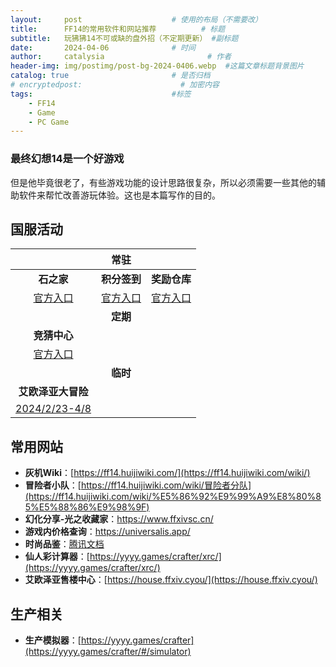 ```yaml
---
layout:     post   				    # 使用的布局（不需要改）
title:      FF14的常用软件和网站推荐			# 标题 
subtitle:   玩狒狒14不可或缺的盘外招（不定期更新） #副标题
date:       2024-04-06 				# 时间
author:     catalysia 						# 作者
header-img: img/postimg/post-bg-2024-0406.webp 	#这篇文章标题背景图片
catalog: true 						# 是否归档
# encryptedpost:                      # 加密内容
tags:								#标签
    - FF14
    - Game
    - PC Game
---
```

### 最终幻想14是一个好游戏

但是他毕竟很老了，有些游戏功能的设计思路很复杂，所以必须需要一些其他的辅助软件来帮忙改善游玩体验。这也是本篇写作的目的。

## 国服活动

||**常驻**||
|:---:|:---:|:---:|
|**石之家**|**积分签到**|**奖励仓库**|
|[官方入口](https://ff14risingstones.web.sdo.com/pc/index.html)|[官方入口](https://qu.sdo.com/personal-center#pointsindex-1)|[官方入口](https://qu.sdo.com/personal-center#itemindex-100001900-1)
||**定期**||
|**竞猜中心**|||
|[官方入口](https://actff1.web.sdo.com/20200908JingCai/index.html)|||
||**临时**||
|**艾欧泽亚大冒险**|||
|[2024/2/23-4/8](https://eorzea2024adt.web.sdo.com/index.html)|||

## 常用网站

* **灰机Wiki**：[https://ff14.huijiwiki.com/](https://ff14.huijiwiki.com/wiki/)
* **冒险者小队**：[https://ff14.huijiwiki.com/wiki/冒险者分队](https://ff14.huijiwiki.com/wiki/%E5%86%92%E9%99%A9%E8%80%85%E5%88%86%E9%98%9F)
* **幻化分享-光之收藏家**：<https://www.ffxivsc.cn/>
* **游戏内价格查询**：<https://universalis.app/>
* **时尚品鉴**：[腾讯文档](https://docs.qq.com/sheet/DY2lCeEpwemZESm5q?tab=dewveu&c=A1A0A0)
* **仙人彩计算器**：[https://yyyy.games/crafter/xrc/](https://yyyy.games/crafter/xrc/)
* **艾欧泽亚售楼中心**：[https://house.ffxiv.cyou/](https://house.ffxiv.cyou/)

## 生产相关

* **生产模拟器**：[https://yyyy.games/crafter](https://yyyy.games/crafter/#/simulator)

<!--加密用代码
<div id="pwinput">{{ page.tips | default: "请输入密码:" }}<br />
    <input id="inputkey" type="password" /> <button onclick="onbtnDecrypto()">解密</button>
 </div>
 <div id="output"></div>
-->